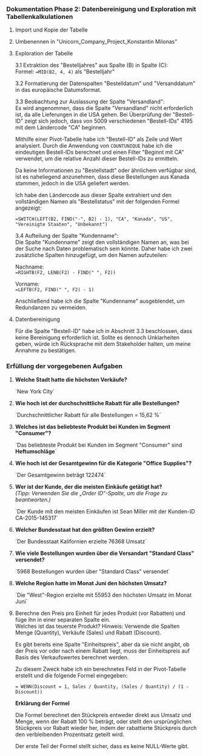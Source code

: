 ### Dokumentation Phase 2: Datenbereinigung und Exploration mit Tabellenkalkulationen  

1. Import und Kopie der Tabelle  

2. Umbenennen in "Unicorn_Company_Project_Konstantin Milonas"  

3. Exploration der Tabelle  

   3.1 Extraktion des "Bestelljahres" aus Spalte (B) in Spalte (C):  
   Formel: `=MID(B2, 4, 4)` als "Bestelljahr"  

   3.2 Formatierung der Datenspalten "Bestelldatum" und "Versanddatum" in das europäische Datumsformat.  

   3.3 Beobachtung zur Auslassung der Spalte "Versandland":  
   Es wird angenommen, dass die Spalte "Versandland" nicht erforderlich ist, da alle Lieferungen in die USA gehen. Bei Überprüfung der "Bestell-ID" zeigt sich jedoch, dass von 5009 verschiedenen "Bestell-IDs" 4195 mit dem Ländercode "CA" beginnen.  

   Mithilfe einer Pivot-Tabelle habe ich "Bestell-ID" als Zeile und Wert analysiert. Durch die Anwendung von `COUNTUNIQUE` habe ich die eindeutigen Bestell-IDs berechnet und einen Filter "Beginnt mit CA" verwendet, um die relative Anzahl dieser Bestell-IDs zu ermitteln.  

   Da keine Informationen zu "Bestellstadt" oder ähnlichem verfügbar sind, ist es naheliegend anzunehmen, dass diese Bestellungen aus Kanada stammen, jedoch in die USA geliefert werden.  

   Ich habe den Ländercode aus dieser Spalte extrahiert und den vollständigen Namen als "Bestellstatus" mit der folgenden Formel angezeigt:  

   `=SWITCH(LEFT(B2, FIND("-", B2) - 1), "CA", "Kanada", "US", "Vereinigte Staaten", "Unbekannt")`  

   3.4 Aufteilung der Spalte "Kundenname":  
   Die Spalte "Kundenname" zeigt den vollständigen Namen an, was bei der Suche nach Daten problematisch sein könnte. Daher habe ich zwei zusätzliche Spalten hinzugefügt, um den Namen aufzuteilen:  

   Nachname:  
   `=RIGHTB(F2, LENB(F2) - FIND(" ", F2))`  

   Vorname:  
   `=LEFTB(F2, FIND(" ", F2) - 1)`  

   Anschließend habe ich die Spalte "Kundenname" ausgeblendet, um Redundanzen zu vermeiden.  

5. Datenbereinigung  

   Für die Spalte "Bestell-ID" habe ich in Abschnitt 3.3 beschlossen, dass keine Bereinigung erforderlich ist. Sollte es dennoch Unklarheiten geben, würde ich Rücksprache mit dem Stakeholder halten, um meine Annahme zu bestätigen.  

### Erfüllung der vorgegebenen Aufgaben  

1. **Welche Stadt hatte die höchsten Verkäufe?**

   `New York City´

2. **Wie hoch ist der durchschnittliche Rabatt für alle Bestellungen?**

   `Durchschnittlicher Rabatt für alle Bestellungen = 15,62 %´

3. **Welches ist das beliebteste Produkt bei Kunden im Segment "Consumer"?**

   `Das beliebteste Produkt bei Kunden im Segment "Consumer" sind **Heftumschläge**´

4. **Wie hoch ist der Gesamtgewinn für die Kategorie "Office Supplies"?**

   `Der Gesamtgewinn beträgt 122474´

5. **Wer ist der Kunde, der die meisten Einkäufe getätigt hat?**  
   *(Tipp: Verwenden Sie die „Order ID“-Spalte, um die Frage zu beantworten.)*

   `Der Kunde mit den meisten Einkäufen ist Sean Miller mit der Kunden-ID CA-2015-145317´

6. **Welcher Bundesstaat hat den größten Gewinn erzielt?**

   `Der Bundesstaat Kalifornien erzielte 76368 Umsatz´

7. **Wie viele Bestellungen wurden über die Versandart "Standard Class" versendet?**

   `5968 Bestellungen wurden über "Standard Class" versendet´

8. **Welche Region hatte im Monat Juni den höchsten Umsatz?**

   `Die "West"-Region erzielte mit 55953 den höchsten Umsatz im Monat Juni´

9. Berechne den Preis pro Einheit für jedes Produkt (vor Rabatten) und füge ihn in einer separaten Spalte ein.  
   Welches ist das teuerste Produkt? Hinweis: Verwende die Spalten Menge (Quantity), Verkäufe (Sales) und Rabatt (Discount).  

   Es gibt bereits eine Spalte "Einheitspreis", aber da sie nicht angibt, ob der Preis vor oder nach einem Rabatt liegt, muss der Einheitspreis auf Basis des Verkaufswertes berechnet werden.  

   Zu diesem Zweck habe ich ein berechnetes Feld in der Pivot-Tabelle erstellt und die folgende Formel eingegeben:  

   `= WENN(Discount = 1, Sales / Quantity, (Sales / Quantity) / (1 - Discount))`  

   **Erklärung der Formel**  

   Die Formel berechnet den Stückpreis entweder direkt aus Umsatz und Menge, wenn der Rabatt 100 % beträgt, oder stellt den ursprünglichen Stückpreis vor Rabatt wieder her, indem der rabattierte Stückpreis durch den verbleibenden Prozentsatz geteilt wird.  

   Der erste Teil der Formel stellt sicher, dass es keine NULL-Werte gibt.  
